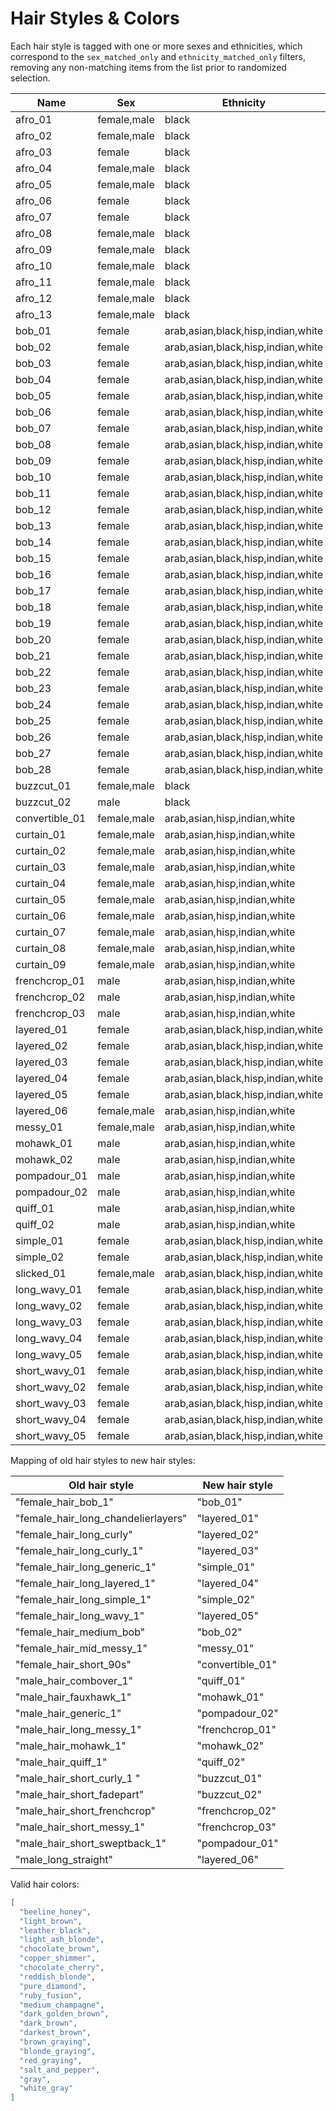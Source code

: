 # Hair Styles & Colors

Each hair style is tagged with one or more sexes and ethnicities, which correspond to the `sex_matched_only` and `ethnicity_matched_only` filters, removing any non-matching items from the list prior to randomized selection.

|     Name	      |       Sex	    |                  Ethnicity            |
|-----------------|---------------|---------------------------------------|
|  afro_01	      |  female,male	|   black                               |
|  afro_02	      |  female,male	|   black                               |
|  afro_03	      |  female	      |   black                               |
|  afro_04	      |  female,male	|   black                               |
|  afro_05	      |  female,male	|   black                               |
|  afro_06	      |  female	      |   black                               |
|  afro_07	      |  female	      |   black                               |
|  afro_08	      |  female,male	|   black                               |
|  afro_09	      |  female,male	|   black                               |
|  afro_10	      |  female,male	|   black                               |
|  afro_11	      |  female,male	|   black                               |
|  afro_12	      |  female,male	|   black                               |
|  afro_13	      |  female,male	|   black                               |
|  bob_01	        |  female	      |   arab,asian,black,hisp,indian,white  |
|  bob_02	        |  female	      |   arab,asian,black,hisp,indian,white  |
|  bob_03	        |  female	      |   arab,asian,black,hisp,indian,white  |
|  bob_04	        |  female	      |   arab,asian,black,hisp,indian,white  |
|  bob_05	        |  female	      |   arab,asian,black,hisp,indian,white  |
|  bob_06	        |  female	      |   arab,asian,black,hisp,indian,white  |
|  bob_07	        |  female	      |   arab,asian,black,hisp,indian,white  |
|  bob_08	        |  female	      |   arab,asian,black,hisp,indian,white  |
|  bob_09	        |  female	      |   arab,asian,black,hisp,indian,white  |
|  bob_10	        |  female	      |   arab,asian,black,hisp,indian,white  |
|  bob_11	        |  female	      |   arab,asian,black,hisp,indian,white  |
|  bob_12	        |  female	      |   arab,asian,black,hisp,indian,white  |
|  bob_13	        |  female	      |   arab,asian,black,hisp,indian,white  |
|  bob_14	        |  female	      |   arab,asian,black,hisp,indian,white  |
|  bob_15	        |  female	      |   arab,asian,black,hisp,indian,white  |
|  bob_16	        |  female	      |   arab,asian,black,hisp,indian,white  |
|  bob_17	        |  female	      |   arab,asian,black,hisp,indian,white  |
|  bob_18	        |  female	      |   arab,asian,black,hisp,indian,white  |
|  bob_19	        |  female	      |   arab,asian,black,hisp,indian,white  |
|  bob_20	        |  female	      |   arab,asian,black,hisp,indian,white  |
|  bob_21	        |  female	      |   arab,asian,black,hisp,indian,white  |
|  bob_22	        |  female	      |   arab,asian,black,hisp,indian,white  |
|  bob_23	        |  female	      |   arab,asian,black,hisp,indian,white  |
|  bob_24	        |  female	      |   arab,asian,black,hisp,indian,white  |
|  bob_25	        |  female	      |   arab,asian,black,hisp,indian,white  |
|  bob_26	        |  female	      |   arab,asian,black,hisp,indian,white  |
|  bob_27	        |  female	      |   arab,asian,black,hisp,indian,white  |
|  bob_28	        |  female	      |   arab,asian,black,hisp,indian,white  |
|  buzzcut_01	    |  female,male  |   black                               |
|  buzzcut_02	    |  male	        |   black                               |
|  convertible_01	|  female,male  |   arab,asian,hisp,indian,white        |
|  curtain_01	    |  female,male  |   arab,asian,hisp,indian,white        |
|  curtain_02	    |  female,male  |   arab,asian,hisp,indian,white        |
|  curtain_03	    |  female,male  |   arab,asian,hisp,indian,white        |
|  curtain_04	    |  female,male  |   arab,asian,hisp,indian,white        |
|  curtain_05	    |  female,male  |   arab,asian,hisp,indian,white        |
|  curtain_06	    |  female,male  |   arab,asian,hisp,indian,white        |
|  curtain_07	    |  female,male  |   arab,asian,hisp,indian,white        |
|  curtain_08	    |  female,male  |   arab,asian,hisp,indian,white        |
|  curtain_09	    |  female,male  |   arab,asian,hisp,indian,white        |
|  frenchcrop_01	|  male	        |   arab,asian,hisp,indian,white        |
|  frenchcrop_02	|  male	        |   arab,asian,hisp,indian,white        |
|  frenchcrop_03	|  male	        |   arab,asian,hisp,indian,white        |
|  layered_01	    |  female	      |   arab,asian,black,hisp,indian,white  |
|  layered_02	    |  female	      |   arab,asian,black,hisp,indian,white  |
|  layered_03	    |  female	      |   arab,asian,black,hisp,indian,white  |
|  layered_04	    |  female	      |   arab,asian,black,hisp,indian,white  |
|  layered_05	    |  female	      |   arab,asian,black,hisp,indian,white  |
|  layered_06	    |  female,male  |   arab,asian,hisp,indian,white        |
|  messy_01	      |  female,male  |   arab,asian,hisp,indian,white        |
|  mohawk_01	    |  male	        |   arab,asian,hisp,indian,white        |
|  mohawk_02	    |  male	        |   arab,asian,hisp,indian,white        |
|  pompadour_01	  |  male	        |   arab,asian,hisp,indian,white        |
|  pompadour_02	  |  male	        |   arab,asian,hisp,indian,white        |
|  quiff_01	      |  male	        |   arab,asian,hisp,indian,white        |
|  quiff_02	      |  male	        |   arab,asian,hisp,indian,white        |
|  simple_01	    |  female	      |   arab,asian,black,hisp,indian,white  |
|  simple_02	    |  female	      |   arab,asian,black,hisp,indian,white  |
|  slicked_01	    |  female,male  |   arab,asian,black,hisp,indian,white  |
|  long_wavy_01	  |  female	      |   arab,asian,black,hisp,indian,white  |
|  long_wavy_02	  |  female	      |   arab,asian,black,hisp,indian,white  |
|  long_wavy_03	  |  female	      |   arab,asian,black,hisp,indian,white  |
|  long_wavy_04	  |  female	      |   arab,asian,black,hisp,indian,white  |
|  long_wavy_05	  |  female	      |   arab,asian,black,hisp,indian,white  |
|  short_wavy_01	|  female	      |   arab,asian,black,hisp,indian,white  |
|  short_wavy_02	|  female	      |   arab,asian,black,hisp,indian,white  |
|  short_wavy_03	|  female	      |   arab,asian,black,hisp,indian,white  |
|  short_wavy_04	|  female	      |   arab,asian,black,hisp,indian,white  |
|  short_wavy_05	|  female	      |   arab,asian,black,hisp,indian,white  |

Mapping of old hair styles to new hair styles:

|           Old hair style                 |   New hair style  |
|------------------------------------------|-------------------|
| "female_hair_bob_1"                      | "bob_01"          |
| "female_hair_long_chandelierlayers"      | "layered_01"      |
| "female_hair_long_curly"                 | "layered_02"      |
| "female_hair_long_curly_1"               | "layered_03"      |
| "female_hair_long_generic_1"             | "simple_01"       |
| "female_hair_long_layered_1"             | "layered_04"      |
| "female_hair_long_simple_1"              | "simple_02"       |
| "female_hair_long_wavy_1"                | "layered_05"      |
| "female_hair_medium_bob"                 | "bob_02"          |
| "female_hair_mid_messy_1"                | "messy_01"        |
| "female_hair_short_90s"                  | "convertible_01"  |
| "male_hair_combover_1"                   | "quiff_01"        |
| "male_hair_fauxhawk_1"                   | "mohawk_01"       |
| "male_hair_generic_1"                    | "pompadour_02"    |
| "male_hair_long_messy_1"                 | "frenchcrop_01"   |
| "male_hair_mohawk_1"                     | "mohawk_02"       |
| "male_hair_quiff_1"                      | "quiff_02"        |
| "male_hair_short_curly_1 "               | "buzzcut_01"      |
| "male_hair_short_fadepart"               | "buzzcut_02"      |
| "male_hair_short_frenchcrop"             | "frenchcrop_02"   |
| "male_hair_short_messy_1"                | "frenchcrop_03"   |
| "male_hair_short_sweptback_1"            | "pompadour_01"    |
| "male_long_straight"                     | "layered_06"      |

Valid hair colors:

```json
[
  "beeline_honey",
  "light_brown",
  "leather_black",
  "light_ash_blonde",
  "chocolate_brown",
  "copper_shimmer",
  "chocolate_cherry",
  "reddish_blonde",
  "pure_diamond",
  "ruby_fusion",
  "medium_champagne",
  "dark_golden_brown",
  "dark_brown",
  "darkest_brown",
  "brown_graying",
  "blonde_graying",
  "red_graying",
  "salt_and_pepper",
  "gray",
  "white_gray"
]
```
